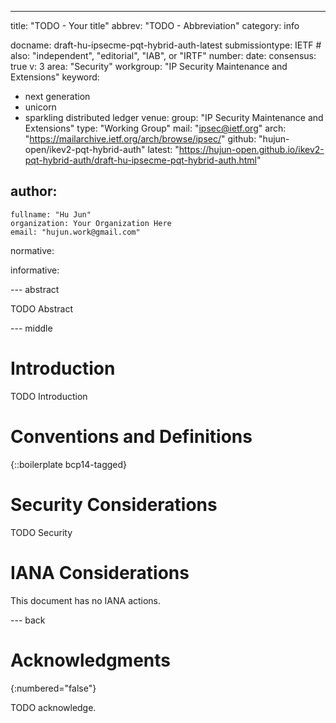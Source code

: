 ---
title: "TODO - Your title"
abbrev: "TODO - Abbreviation"
category: info

docname: draft-hu-ipsecme-pqt-hybrid-auth-latest
submissiontype: IETF  # also: "independent", "editorial", "IAB", or "IRTF"
number:
date:
consensus: true
v: 3
area: "Security"
workgroup: "IP Security Maintenance and Extensions"
keyword:
 - next generation
 - unicorn
 - sparkling distributed ledger
venue:
  group: "IP Security Maintenance and Extensions"
  type: "Working Group"
  mail: "ipsec@ietf.org"
  arch: "https://mailarchive.ietf.org/arch/browse/ipsec/"
  github: "hujun-open/ikev2-pqt-hybrid-auth"
  latest: "https://hujun-open.github.io/ikev2-pqt-hybrid-auth/draft-hu-ipsecme-pqt-hybrid-auth.html"

author:
 -
    fullname: "Hu Jun"
    organization: Your Organization Here
    email: "hujun.work@gmail.com"

normative:

informative:


--- abstract

TODO Abstract


--- middle

# Introduction

TODO Introduction


# Conventions and Definitions

{::boilerplate bcp14-tagged}


# Security Considerations

TODO Security


# IANA Considerations

This document has no IANA actions.


--- back

# Acknowledgments
{:numbered="false"}

TODO acknowledge.
